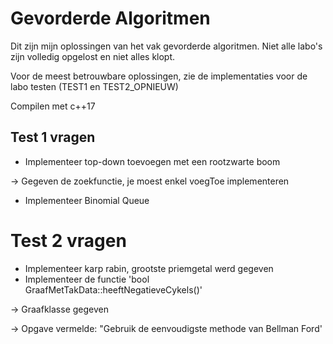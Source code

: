 
# Gevorderde Algoritmen

Dit zijn mijn oplossingen van het vak gevorderde algoritmen. Niet alle labo's zijn volledig opgelost en niet alles klopt.

Voor de meest betrouwbare oplossingen, zie de implementaties voor de labo testen (TEST1 en TEST2_OPNIEUW)

Compilen met c++17

## Test 1 vragen
* Implementeer top-down toevoegen met een rootzwarte boom

-> Gegeven de zoekfunctie, je moest enkel voegToe implementeren

* Implementeer Binomial Queue

# Test 2 vragen
* Implementeer karp rabin, grootste priemgetal werd gegeven
* Implementeer de functie 'bool GraafMetTakData::heeftNegatieveCykels()'

-> Graafklasse gegeven

-> Opgave vermelde: "Gebruik de eenvoudigste methode van Bellman Ford'
